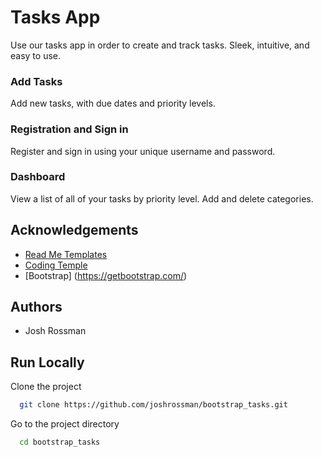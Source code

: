 
# Tasks App

Use our tasks app in order to create and track tasks. Sleek, intuitive, and easy to use.

### Add Tasks
Add new tasks, with due dates and priority levels.

### Registration and Sign in
Register and sign in using your unique username and password.

### Dashboard
View a list of all of your tasks by priority level. Add and delete categories. 


## Acknowledgements

 - [Read Me Templates](https://readme.so/editor)
 - [Coding Temple](https://codingtemple.com)
 - [Bootstrap] (https://getbootstrap.com/)


## Authors

- Josh Rossman

## Run Locally

Clone the project

```bash
  git clone https://github.com/joshrossman/bootstrap_tasks.git
```

Go to the project directory

```bash
  cd bootstrap_tasks
```



